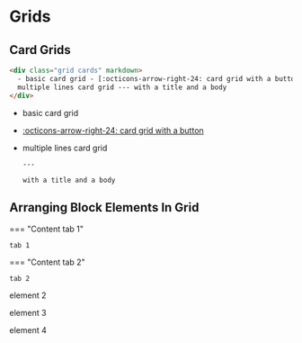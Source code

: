 # Grids

## Card Grids

```html
<div class="grid cards" markdown>
  - basic card grid - [:octicons-arrow-right-24: card grid with a button](#) -
  multiple lines card grid --- with a title and a body
</div>
```

<div class="result" markdown>
  <div class="grid cards" markdown>

- basic card grid

- [:octicons-arrow-right-24: card grid with a button](#)

- multiple lines card grid

      ---

      with a title and a body

    </div>
  </div>

## Arranging Block Elements In Grid

<div class="grid" markdown>

=== "Content tab 1"

    tab 1

=== "Content tab 2"

    tab 2

element 2

element 3

element 4

</div>
